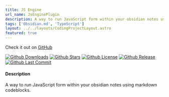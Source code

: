 ```yaml
---
title: JS Engine
url_name: JsEnginePlugin
description: A way to run JavaScript form within your obsidian notes using markdown codeblocks.
tags: ['Obsidian.md', 'TypeScript']
layout: ../../layouts/CodingProjectLayout.astro
featured: true
---
```



Check it out on [GitHub](https://github.com/mProjectsCode/obsidian-js-engine-plugin)

[![Github Downloads](https://img.shields.io/github/downloads/mProjectsCode/obsidian-js-engine-plugin/total?style=flat-square&labelColor=1f1f1f&color=2E2E2E)](https://github.com/mProjectsCode/obsidian-js-engine-plugin/releases/)
[![Github Stars](https://img.shields.io/github/stars/mProjectsCode/obsidian-js-engine-plugin?style=flat-square&labelColor=1f1f1f&color=2E2E2E)](https://github.com/mProjectsCode/obsidian-js-engine-plugin/)
[![Github License](https://img.shields.io/github/license/mProjectsCode/obsidian-js-engine-plugin?style=flat-square&labelColor=1f1f1f&color=2E2E2E)](https://github.com/mProjectsCode/obsidian-js-engine-plugin/blob/master/LICENSE.md)
[![Github Release](https://img.shields.io/github/v/release/mProjectsCode/obsidian-js-engine-plugin?style=flat-square&labelColor=1f1f1f&color=2E2E2E)](https://github.com/mProjectsCode/obsidian-js-engine-plugin/releases/)
[![Github Last Commit](https://img.shields.io/github/last-commit/mProjectsCode/obsidian-js-engine-plugin?style=flat-square&labelColor=1f1f1f&color=2E2E2E)](https://github.com/mProjectsCode/obsidian-js-engine-plugin/)

#### Description

A way to run JavaScript form within your obsidian notes using markdown codeblocks.